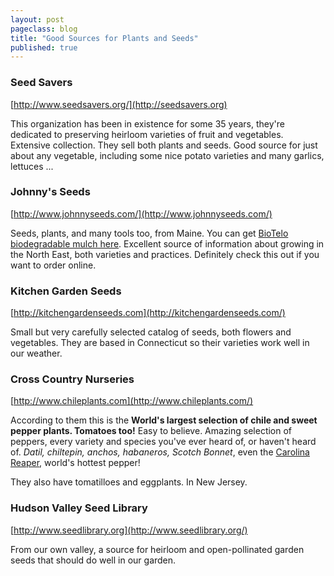 ```yaml
---
layout: post
pageclass: blog
title: "Good Sources for Plants and Seeds"
published: true
---
```

### Seed Savers

[http://www.seedsavers.org/](http://seedsavers.org)

This organization has been in existence for some 35 years, they're dedicated to preserving heirloom varieties of fruit and vegetables. Extensive collection. They sell both plants and seeds. Good source for just about any vegetable, including some nice potato varieties and many garlics, lettuces ...

### Johnny's Seeds

[http://www.johnnyseeds.com/](http://www.johnnyseeds.com/)

Seeds, plants, and many tools too, from Maine. You can get [BioTelo biodegradable mulch here](http://www.johnnyseeds.com/p-6978-biotelo-biodegradable-mulch-4-5-x-32.aspx). Excellent source of information about growing in the North East, both varieties and practices. Definitely check this out if you want to order online.

### Kitchen Garden Seeds

[http://kitchengardenseeds.com](http://kitchengardenseeds.com/)

Small but very carefully selected catalog of seeds, both flowers and vegetables. They are based in Connecticut so their varieties work well in our weather.

### Cross Country Nurseries

[http://www.chileplants.com](http://www.chileplants.com/)

According to them this is the **World's largest selection of chile and sweet pepper plants. Tomatoes too!** Easy to believe. Amazing selection of peppers, every variety and species you've ever heard of, or haven't heard of. *Datil, chiltepin, anchos, habaneros, Scotch Bonnet*, even the [Carolina Reaper](http://www.chileplants.com/search.aspx?SearchName=SMOKIN%27+ED%27S+CAROLINA+REAPER&ProductCode=CHICARP), world's hottest pepper!

They also have tomatilloes and eggplants. In New Jersey.

### Hudson Valley Seed Library

[http://www.seedlibrary.org](http://www.seedlibrary.org/)

From our own valley, a source for heirloom and open-pollinated garden seeds that should do well in our garden.

